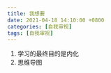 ```yaml
---
title: 我想要
date: 2021-04-18 14:10:00 +0800
categories: [自我审视]
tags: [自我审视]
---
```


1. 学习的最终目的是内化
2. 思维导图
